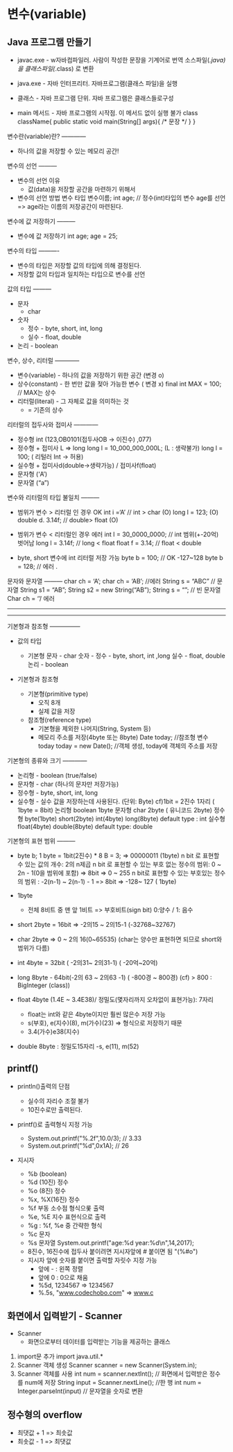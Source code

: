 변수(variable)
========

Java 프로그램 만들기
-----------
+ javac.exe - w자바컴파일러. 사람이 작성한 문장을 기계어로 번역
소스파일(*.java)을 클래스파일(*.class) 로 변환

+ java.exe - 자바 인터프리터. 자바프로그램(클래스 파일)을 실행
+ 클래스 - 자바 프로그램 단위. 자바 프로그램은 클래스들로구성 
+ main 메서드 - 자바 프로그램의 시작점. 이 메서드 없이 실행 불가 
	class className{
		public static void main(String[] args){
			/* 문장 */ 
		}
	}

변수란(variable)란?
————
+ 하나의 값을 저장할 수 있는 메모리 공간! 
	
변수의 선언
———
+ 변수의 선언 이유
	* 값(data)을 저장할 공간을 마련하기 위해서
+ 변수의 선언 방법
	변수 타입 변수이름; 
	int age;	// 정수(int)타입의 변수 age를 선언 
	=> age라는 이름의 저장공간이 마련된다. 

변수에 값 저장하기 
———
+ 변수에 값 저장하기
	int age; 
	age = 25; 

변수의 타입
———-
+ 변수의 타입은 저장할 값의 타입에 의해 결정된다. 
+ 저장할 값의 타입과 일치하는 타입으로 변수를 선언 

값의 타입
———
+ 문자
	- char 
+ 숫자 
	- 정수 - byte, short, int, long
	- 실수	- float, double
+ 논리 - boolean 

변수, 상수, 리터럴
————
+ 변수(variable) - 하나의 값을 저장하기 위한 공간 (변경 o)
+ 상수(constant) - 한 번만 값을 젖아 가능한 변수 ( 변경 x)
	final int MAX = 100; // MAX는 상수 
+ 리터럴(literal) - 그 자체로 값을 의미하는 것 
	- = 기존의 상수 
	
리터럴의 접두사와 접미사
————
+ 정수형 int (123,OB0101(접두사OB -> 이진수) ,077) 
+ 정수형 + 접미사 L => long 
	long l = 10_000_000_000L; (L : 생략불가) 
	long l = 100; ( 리털러 Int -> 허용) 
+ 실수형 + 접미사d(double->생략가능) / 접미사f(float) 
+ 문자형 (‘A’) 
+ 문자열 (“a”) 


변수와 리터럴의 타입 불일치 
———
+ 범위가 변수 > 리터럴 인 경우 OK 
	int i =‘A’  // int > char (O)
	long l = 123; (O)
	double d.  3.14f; // double> float (O)

+ 범위가 변수 < 리터럴인 경우 에러 
	int I = 30_0000_0000; // int 범위(+-20억) 벗어남 
	long l = 3.14f;  // long < float
	float f = 3.14;  // float < double 
+ byte, short 변수에 int 리터럴 저장 가능 
	byte b = 100; // OK -127~128
	byte b = 128; // 에러 . 


문자와 문자열 
———
char ch = ‘A’;
char ch = ‘AB’; //에러 
String s = “ABC” // 문자열 
	String s1 = “AB”;
	String s2 = new String(“AB”); 
String s = “”; // 빈 문자열
Char ch = ‘’/ 에러 


*****
*****

기본형과 참조형 
—————
+ 값의 타입
	- 기본형 
		문자 - char 
		숫자 - 정수 - byte, short, int ,long
			실수 - float, double
		논리 - boolean

	

+ 기본형과 참조형
	- 기본형(primitive type)
		* 오직 8개
		* 실제 값을 저장 
	- 참조형(reference type)
		* 기본형을 제외한 나머지(String, System 등) 
		* 메모리 주소를 저장(4byte 또는 8byte)
	Date today;  	//참조형 변수 today
	today = new Date(); //객체 생성, today에 객체의 주소를 저장 


기본형의 종류와 크기
————
+ 논리형 - boolean (true/false)
+ 문자형 - char (하나의 문자만 저장가능)
+ 정수형 - byte, short, int, long 
+ 실수형 - 실수 값을 저장하는데 사용된다. 
(단위: Byte) 	cf)1bit = 2진수 1자리 ( 1byte = 8bit)
논리형 boolean 1byte 
문자형 		     char 2byte ( 유니코드 2byte) 
정수형 byte(1byte)  short(2byte) int(4byte) long(8byte)		default type : int
실수형				     float(4byte) double(8byte)	default type: double


기본형의 표현 범위 
———
* byte b; 
 1 byte = 1bit(2진수) * 8 
B = 3; => 00000011 (1byte)
	n bit 로 표현할 수 있는 값의 개수: 2의 n제곱
	n bit 로 표현할 수 있는 부호 없는 정수의 범위: 0 ~ 2n - 1(0을 범위에 포함)  => 8bit => 0 ~ 255
	n bit로 표현할 수 있는 부호있는 정수의 범위 : -2(n-1) ~ 2(n-1) - 1 => 8bit => -128~ 127 ( 1byte) 

* 1byte 
    - 전체 8비트 중 맨 앞 1비트 => 부호비트(sign bit) 0:양수 / 1: 음수

* short 2byte = 16bit => -2의15 ~ 2의15-1 (-32768~32767)
* char 2byte => 0 ~ 2의 16(0~65535)  (char는 양수만 표현하면 되므로 short와 범위가 다름) 

* int 4byte = 32bit ( -2의31~ 2의31-1)  ( -20억~20억) 
* long 8byte - 64bit(-2의 63 ~ 2의63 -1) ( -800경 ~ 800경) (cf) > 800 : BigInteger (class)) 

* float 4byte (1.4E ~ 3.4E38)/ 정밀도(몇자리까지 오차없이 표현가능): 7자리 
	- float는 int와 같은 4byte이지만 훨씬 많은수 저장 가능 
	- s(부호), e(지수)(8), m(가수)(23) => 형식으로 저장하기 때문 
	- 3.4(가수)e38(지수) 
* double 8byte : 정밀도15자리 
	-s, e(11), m(52) 

printf()
-------
+ println()출력의 단점 
    - 실수의 자리수 조절 불가
    - 10진수로만 출력된다. 
+ printf()로 출력형식 지정 가능 
    - System.out.printf("%.2f",10.0/3);     // 3.33
    - System.out.printf("%d",0x1A);         // 26 

+ 지시자
    - %b (boolean)
    - %d (10진) 정수
    - %o (8진) 정수
    - %x, %X(16진) 정수 
    - %f 부동 소수점 형식으롳 출력
    - %e, %E 지수 표현식으로 출력
    - %g : %f, %e 중 간략한 형식
    - %c 문자
    - %s 문자열
    System.out.printf("age:%d year:%d\n",14,2017);
    - 8진수, 16진수에 접두사 붙이려면 지시자앞에 # 붙이면 됨 "(%#o")
    - 지시자 앞에 숫자를 붙이면 출력할 자릿수 지정 가능 
        - 앞에 - : 왼쪽 정렬
        - 앞에 0 : 0으로 채움 
        - %5d, 1234567 => 1234567
        - %.5s, "www.codechobo.com" => www.c

화면에서 입력받기 - Scanner
-----
+ Scanner
    - 화면으로부터 데이터를 입력받는 기능을 제공하는 클래스
1. import문 추가 
    import java.util.*
2. Scanner 객체 생성 
    Scanner scanner = new Scanner(System.in);
3. Scanner 객체를 사용
    int num = scanner.nextInt(); //  화면에서 입력받은 정수를 num에 저장 
    String input = Scanner.nextLine(); //한 행 
    int num = Integer.parseInt(input)   // 문자열을 숫자로 변환 


정수형의 overflow
---------
+ 최댓값 + 1 => 최솟값
+ 최솟값 - 1 => 최댓값
